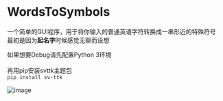 # WordsToSymbols
一个简单的GUI程序，用于将你输入的普通英语字符转换成一串形近的特殊符号 <br />
最初是因为**起名字**时候感觉无聊而设想<br />

如果想要Debug请先配置Python 3环境<br /><br />
再用pip安装svttk主题包<br />
```pip install sv-ttk```

![image](https://github.com/CavDev/WordsToSymbols/0.png)
